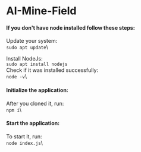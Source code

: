 # AI-Mine-Field

#### If you don't have node installed follow these steps:
Update your system:\
`sudo apt update`\

Install NodeJs:\
`sudo apt install nodejs`\
Check if it was installed successfully:\
`node -v`\

#### Initialize the application:
After you cloned it, run:\
`npm i`\

#### Start the application:
To start it, run:\
`node index.js`\
